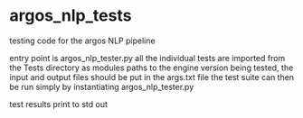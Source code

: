 # argos_nlp_tests
testing code for the argos NLP pipeline

entry point is argos_nlp_tester.py 
all the individual tests are imported from the Tests directory as modules
paths to the engine version being tested, the input and output files should be put in the args.txt file
the test suite can then be run simply by instantiating argos_nlp_tester.py

test results print to std out

